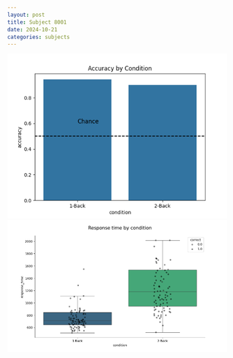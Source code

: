 ```yaml
---
layout: post
title: Subject 8001
date: 2024-10-21
categories: subjects
---
```


![](data/8001/run-3/8001_ATS_acc.png)
![](data/8001/run-3/8001_ATS_rt.png)
